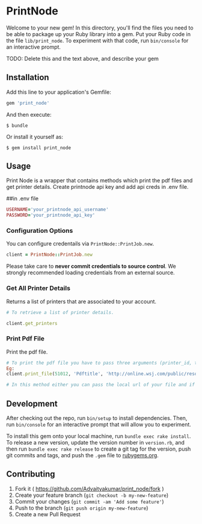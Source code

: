# PrintNode

Welcome to your new gem! In this directory, you'll find the files you need to be able to package up your Ruby library into a gem. Put your Ruby code in the file `lib/print_node`. To experiment with that code, run `bin/console` for an interactive prompt.

TODO: Delete this and the text above, and describe your gem

## Installation

Add this line to your application's Gemfile:

```ruby
gem 'print_node'
```

And then execute:

    $ bundle

Or install it yourself as:

    $ gem install print_node

## Usage

Print Node is a wrapper that contains methods which print the pdf files and get printer details. Create printnode api key and add api creds in .env file.

##in .env file

```ruby
USERNAME='your_printnode_api_username'
PASSWORD='your_printnode_api_key'
```

### Configuration Options

You can configure credentails via `PrintNode::PrintJob.new`.

```ruby
client = PrintNode::PrintJob.new
```

Please take care to **never commit credentials to source control**. We strongly recommended loading credentials from an external source.

### Get All Printer Details

Returns a list of printers that are associated to your account.

```ruby
# To retrieve a list of printer details.

client.get_printers
```

### Print Pdf File

Print the pdf file.

```ruby
# To print the pdf file you have to pass three arguments (printer_id, title and content) in this method.
Eg:
client.print_file(51012, 'Pdftitle', 'http://online.wsj.com/public/resources/documents/Reprint_Samples.pdf')

# In this method either you can pass the local url of your file and if you want to print online pdf file then pass that url.

```

## Development

After checking out the repo, run `bin/setup` to install dependencies. Then, run `bin/console` for an interactive prompt that will allow you to experiment.

To install this gem onto your local machine, run `bundle exec rake install`. To release a new version, update the version number in `version.rb`, and then run `bundle exec rake release` to create a git tag for the version, push git commits and tags, and push the `.gem` file to [rubygems.org](https://rubygems.org).

## Contributing

1. Fork it ( https://github.com/Advaityakumar/print_node/fork )
2. Create your feature branch (`git checkout -b my-new-feature`)
3. Commit your changes (`git commit -am 'Add some feature'`)
4. Push to the branch (`git push origin my-new-feature`)
5. Create a new Pull Request